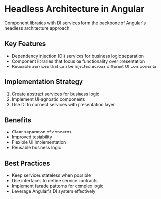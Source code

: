 # Headless Architecture in Angular

Component libraries with DI services form the backbone of Angular's headless architecture approach.

## Key Features
- Dependency Injection (DI) services for business logic separation
- Component libraries that focus on functionality over presentation
- Reusable services that can be injected across different UI components

## Implementation Strategy
1. Create abstract services for business logic
2. Implement UI-agnostic components
3. Use DI to connect services with presentation layer

## Benefits
- Clear separation of concerns
- Improved testability
- Flexible UI implementation
- Reusable business logic

## Best Practices
- Keep services stateless when possible
- Use interfaces to define service contracts
- Implement facade patterns for complex logic
- Leverage Angular's DI system effectively